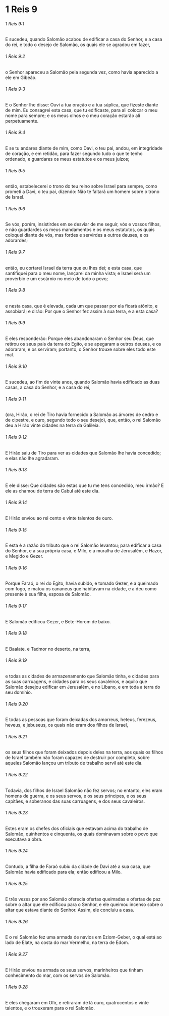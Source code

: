 # 1 Reis 9

###### 1 Reis 9:1

E sucedeu, quando Salomão acabou de edificar a casa do Senhor, e a casa do rei, e todo o desejo de Salomão, os quais ele se agradou em fazer,

###### 1 Reis 9:2

o Senhor apareceu a Salomão pela segunda vez, como havia aparecido a ele em Gibeão.

###### 1 Reis 9:3

E o Senhor lhe disse: Ouvi a tua oração e a tua súplica, que fizeste diante de mim. Eu consagrei esta casa, que tu edificaste, para ali colocar o meu nome para sempre; e os meus olhos e o meu coração estarão ali perpetuamente.

###### 1 Reis 9:4

E se tu andares diante de mim, como Davi, o teu pai, andou, em integridade de coração, e em retidão, para fazer segundo tudo o que te tenho ordenado, e guardares os meus estatutos e os meus juízos;

###### 1 Reis 9:5

então, estabelecerei o trono do teu reino sobre Israel para sempre, como prometi a Davi, o teu pai, dizendo: Não te faltará um homem sobre o trono de Israel.

###### 1 Reis 9:6

Se vós, porém, insistirdes em se desviar de me seguir, vós e vossos filhos, e não guardardes os meus mandamentos e os meus estatutos, os quais coloquei diante de vós, mas fordes e servirdes a outros deuses, e os adorardes;

###### 1 Reis 9:7

então, eu cortarei Israel da terra que eu lhes dei; e esta casa, que santifiquei para o meu nome, lançarei da minha vista; e Israel será um provérbio e um escárnio no meio de todo o povo;

###### 1 Reis 9:8

e nesta casa, que é elevada, cada um que passar por ela ficará atônito, e assobiará; e dirão: Por que o Senhor fez assim à sua terra, e a esta casa?

###### 1 Reis 9:9

E eles responderão: Porque eles abandonaram o Senhor seu Deus, que retirou os seus pais da terra do Egito, e se apegaram a outros deuses, e os adoraram, e os serviram; portanto, o Senhor trouxe sobre eles todo este mal.

###### 1 Reis 9:10

E sucedeu, ao fim de vinte anos, quando Salomão havia edificado as duas casas, a casa do Senhor, e a casa do rei,

###### 1 Reis 9:11

(ora, Hirão, o rei de Tiro havia fornecido a Salomão as árvores de cedro e de cipestre, e ouro, segundo todo o seu desejo), que, então, o rei Salomão deu a Hirão vinte cidades na terra da Galileia.

###### 1 Reis 9:12

E Hirão saiu de Tiro para ver as cidades que Salomão lhe havia concedido; e elas não lhe agradaram.

###### 1 Reis 9:13

E ele disse: Que cidades são estas que tu me tens concedido, meu irmão? E ele as chamou de terra de Cabul até este dia.

###### 1 Reis 9:14

E Hirão enviou ao rei cento e vinte talentos de ouro.

###### 1 Reis 9:15

E esta é a razão do tributo que o rei Salomão levantou; para edificar a casa do Senhor, e a sua própria casa, e Milo, e a muralha de Jerusalém, e Hazor, e Megido e Gezer.

###### 1 Reis 9:16

Porque Faraó, o rei do Egito, havia subido, e tomado Gezer, e a queimado com fogo, e matou os cananeus que habitavam na cidade, e a deu como presente à sua filha, esposa de Salomão.

###### 1 Reis 9:17

E Salomão edificou Gezer, e Bete-Horom de baixo.

###### 1 Reis 9:18

E Baalate, e Tadmor no deserto, na terra,

###### 1 Reis 9:19

e todas as cidades de armazenamento que Salomão tinha, e cidades para as suas carruagens, e cidades para os seus cavaleiros, e aquilo que Salomão desejou edificar em Jerusalém, e no Líbano, e em toda a terra do seu domínio.

###### 1 Reis 9:20

E todas as pessoas que foram deixadas dos amorreus, heteus, ferezeus, heveus, e jebuseus, os quais não eram dos filhos de Israel,

###### 1 Reis 9:21

os seus filhos que foram deixados depois deles na terra, aos quais os filhos de Israel também não foram capazes de destruir por completo, sobre aqueles Salomão lançou um tributo de trabalho servil até este dia.

###### 1 Reis 9:22

Todavia, dos filhos de Israel Salomão não fez servos; no entanto, eles eram homens de guerra, e os seus servos, e os seus príncipes, e os seus capitães, e soberanos das suas carruagens, e dos seus cavaleiros.

###### 1 Reis 9:23

Estes eram os chefes dos oficiais que estavam acima do trabalho de Salomão, quinhentos e cinquenta, os quais dominavam sobre o povo que executava a obra.

###### 1 Reis 9:24

Contudo, a filha de Faraó subiu da cidade de Davi até a sua casa, que Salomão havia edificado para ela; então edificou a Milo.

###### 1 Reis 9:25

E três vezes por ano Salomão oferecia ofertas queimadas e ofertas de paz sobre o altar que ele edificou para o Senhor, e ele queimou incenso sobre o altar que estava diante do Senhor. Assim, ele concluiu a casa.

###### 1 Reis 9:26

E o rei Salomão fez uma armada de navios em Eziom-Geber, o qual está ao lado de Elate, na costa do mar Vermelho, na terra de Edom.

###### 1 Reis 9:27

E Hirão enviou na armada os seus servos, marinheiros que tinham conhecimento do mar, com os servos de Salomão.

###### 1 Reis 9:28

E eles chegaram em Ofir, e retiraram de lá ouro, quatrocentos e vinte talentos, e o trouxeram para o rei Salomão.

